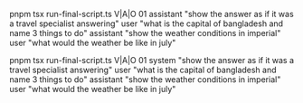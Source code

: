 pnpm tsx run-final-script.ts V|A|O 01 assistant "show the answer as if it was a travel specialist answering" user "what is the capital of bangladesh and name 3 things to do" assistant "show the weather conditions in imperial" user "what would the weather be like in july"

pnpm tsx run-final-script.ts V|A|O 01 system "show the answer as if it was a travel specialist answering" user "what is the capital of bangladesh and name 3 things to do" assistant "show the weather conditions in imperial" user "what would the weather be like in july"
